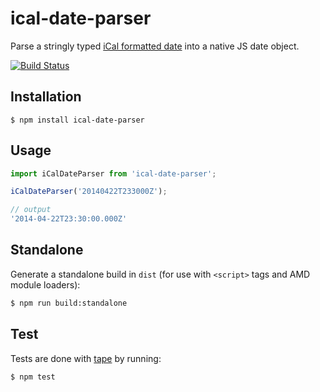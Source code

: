 # ical-date-parser

Parse a stringly typed [iCal formatted date](http://www.kanzaki.com/docs/ical/dateTime.html) into a native JS date object.

[![Build Status](https://travis-ci.org/zakangelle/ical-date-parser.svg?branch=master)](https://travis-ci.org/zakangelle/ical-date-parser)

## Installation

```
$ npm install ical-date-parser
```

## Usage

```js
import iCalDateParser from 'ical-date-parser';

iCalDateParser('20140422T233000Z');

// output
'2014-04-22T23:30:00.000Z'
```

## Standalone

Generate a standalone build in `dist` (for use with `<script>` tags and AMD module loaders):

```sh
$ npm run build:standalone
```

## Test

Tests are done with [tape](https://github.com/substack/tape) by running:

```
$ npm test
```
